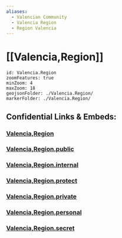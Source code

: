 ```yaml
---
aliases:
  - Valencian Community
  - Valencia Region
  - Region Valencia
---
```

# [[Valencia,Region]]


```leaflet
id: Valencia.Region
zoomFeatures: true 
minZoom: 4 
maxZoom: 18
geojsonFolder: ./Valencia.Region/
markerFolder: ./Valencia.Region/
```


## Confidential Links & Embeds: 

### [Valencia,Region](/_Standards/Earth/Continent/Europe/Europe~South/Spain/Provinces~Spain/Valencia,Region.md) 

### [Valencia,Region.public](/_public/Earth/Continent/Europe/Europe~South/Spain/Provinces~Spain/Valencia,Region.public.md) 

### [Valencia,Region.internal](/_internal/Earth/Continent/Europe/Europe~South/Spain/Provinces~Spain/Valencia,Region.internal.md) 

### [Valencia,Region.protect](/_protect/Earth/Continent/Europe/Europe~South/Spain/Provinces~Spain/Valencia,Region.protect.md) 

### [Valencia,Region.private](/_private/Earth/Continent/Europe/Europe~South/Spain/Provinces~Spain/Valencia,Region.private.md) 

### [Valencia,Region.personal](/_personal/Earth/Continent/Europe/Europe~South/Spain/Provinces~Spain/Valencia,Region.personal.md) 

### [Valencia,Region.secret](/_secret/Earth/Continent/Europe/Europe~South/Spain/Provinces~Spain/Valencia,Region.secret.md)


